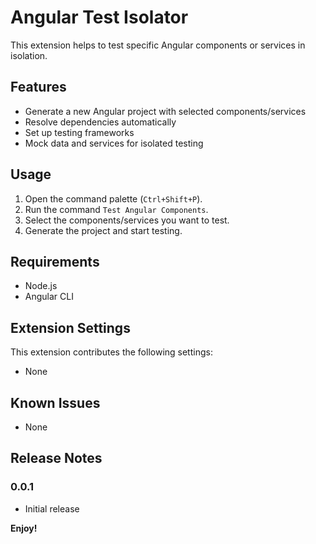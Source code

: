 # Angular Test Isolator

This extension helps to test specific Angular components or services in isolation.

## Features

- Generate a new Angular project with selected components/services
- Resolve dependencies automatically
- Set up testing frameworks
- Mock data and services for isolated testing

## Usage

1. Open the command palette (`Ctrl+Shift+P`).
2. Run the command `Test Angular Components`.
3. Select the components/services you want to test.
4. Generate the project and start testing.

## Requirements

- Node.js
- Angular CLI

## Extension Settings

This extension contributes the following settings:

- None

## Known Issues

- None

## Release Notes

### 0.0.1

- Initial release

**Enjoy!**
